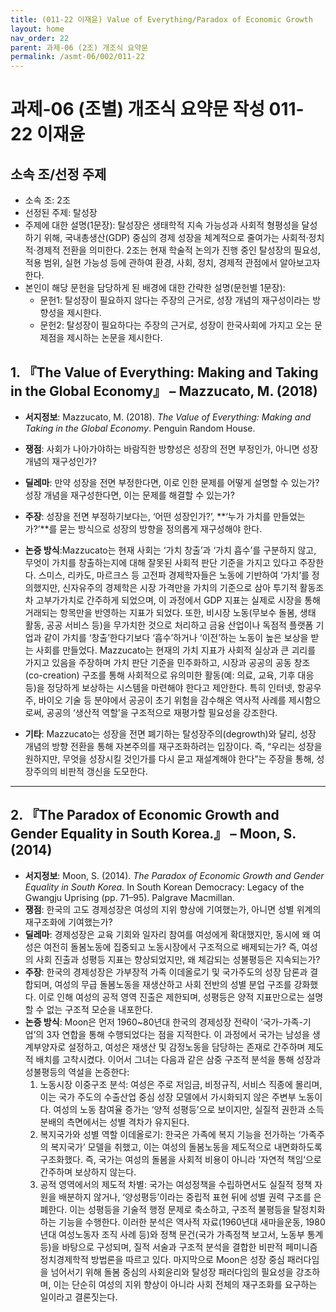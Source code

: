 ```yaml
---
title: (011-22 이재윤) Value of Everything/Paradox of Economic Growth
layout: home
nav_order: 22
parent: 과제-06 (2조) 개조식 요약문
permalink: /asmt-06/002/011-22
---
```


# 과제-06 (조별) 개조식 요약문 작성 011-22 이재윤

## 소속 조/선정 주제

- 소속 조: 2조
- 선정된 주제: 탈성장
- 주제에 대한 설명(1문장): 탈성장은 생태학적 지속 가능성과 사회적 형평성을 달성하기 위해, 국내총생산(GDP) 중심의 경제 성장을 체계적으로 줄여가는 사회적·정치적·경제적 전환을 의미한다. 2조는 현재 학술적 논의가 진행 중인 탈성장의 필요성, 적용 범위, 실현 가능성 등에 관하여 환경, 사회, 정치, 경제적 관점에서 알아보고자 한다.
- 본인이 해당 문헌을 담당하게 된 배경에 대한 간략한 설명(문헌별 1문장):  
  - 문헌1: 탈성장이 필요하지 않다는 주장의 근거로, 성장 개념의 재구성이라는 방향성을 제시한다.
  - 문헌2: 탈성장이 필요하다는 주장의 근거로, 성장이 한국사회에 가지고 오는 문제점을 제시하는 논문을 제시한다.

## 1. 『The Value of Everything: Making and Taking in the Global Economy』 – Mazzucato, M. (2018)

- **서지정보**: Mazzucato, M. (2018). *The Value of Everything: Making and Taking in the Global Economy*. Penguin Random House.

- **쟁점**: 사회가 나아가야하는 바람직한 방향성은 성장의 전면 부정인가, 아니면 성장 개념의 재구성인가?
- **딜레마**: 만약 성장을 전면 부정한다면, 이로 인한 문제를 어떻게 설명할 수 있는가? 성장 개념을 재구성한다면, 이는 문제를 해결할 수 있는가?
- **주장**: 성장을 전면 부정하기보다는, ‘어떤 성장인가?’, **‘누가 가치를 만들었는가?’**를 묻는 방식으로 성장의 방향을 정의롭게 재구성해야 한다.
- **논증 방식**:Mazzucato는 현재 사회는 ‘가치 창출’과 ‘가치 흡수’를 구분하지 않고, 무엇이 가치를 창출하는지에 대해 잘못된 사회적 판단 기준을 가지고 있다고 주장한다. 스미스, 리카도, 마르크스 등 고전파 경제학자들은 노동에 기반하여 ‘가치’를 정의했지만, 신자유주의 경제학은 시장 가격만을 가치의 기준으로 삼아 투기적 활동조차 고부가가치로 간주하게 되었으며, 이 과정에서 GDP 지표는 실제로 시장을 통해 거래되는 항목만을 반영하는 지표가 되었다. 또한, 비시장 노동(무보수 돌봄, 생태 활동, 공공 서비스 등)을 무가치한 것으로 처리하고 금융 산업이나 독점적 플랫폼 기업과 같이 가치를 ‘창출’한다기보다 ‘흡수’하거나 ‘이전’하는 노동이 높은 보상을 받는 사회를 만들었다. Mazzucato는 현재의 가치 지표가 사회적 실상과 큰 괴리를 가지고 있음을 주장하며 가치 판단 기준을 민주화하고, 시장과 공공의 공동 창조(co-creation) 구조를 통해 사회적으로 유의미한 활동(예: 의료, 교육, 기후 대응 등)을 정당하게 보상하는 시스템을 마련해야 한다고 제안한다. 특히 인터넷, 항공우주, 바이오 기술 등 분야에서 공공이 초기 위험을 감수해온 역사적 사례를 제시함으로써, 공공의 ‘생산적 역할’을 구조적으로 재평가할 필요성을 강조한다.
- **기타**: Mazzucato는 성장을 전면 폐기하는 탈성장주의(degrowth)와 달리, 성장 개념의 방향 전환을 통해 자본주의를 재구조화하려는 입장이다. 즉, “우리는 성장을 원하지만, 무엇을 성장시킬 것인가를 다시 묻고 재설계해야 한다”는 주장을 통해, 성장주의의 비판적 갱신을 도모한다.

---

## 2. 『The Paradox of Economic Growth and Gender Equality in South Korea.』 – Moon, S. (2014)

- **서지정보**: Moon, S. (2014). *The Paradox of Economic Growth and Gender Equality in South Korea.* In South Korean Democracy: Legacy of the Gwangju Uprising (pp. 71–95). Palgrave Macmillan.
- **쟁점**: 한국의 고도 경제성장은 여성의 지위 향상에 기여했는가, 아니면 성별 위계의 재구조화에 기여했는가?
- **딜레마**: 경제성장은 교육 기회와 일자리 참여를 여성에게 확대했지만, 동시에 왜 여성은 여전히 돌봄노동에 집중되고 노동시장에서 구조적으로 배제되는가?
즉, 여성의 사회 진출과 성평등 지표는 향상되었지만, 왜 체감되는 성불평등은 지속되는가?
- **주장**: 한국의 경제성장은 가부장적 가족 이데올로기 및 국가주도의 성장 담론과 결합되며, 여성의 무급 돌봄노동을 재생산하고 사회 전반의 성별 분업 구조를 강화했다. 이로 인해 여성의 공적 영역 진출은 제한되며, 성평등은 양적 지표만으로는 설명할 수 없는 구조적 모순을 내포한다.
- **논증 방식**: Moon은 먼저 1960~80년대 한국의 경제성장 전략이 ‘국가-가족-기업’의 3자 연합을 통해 수행되었다는 점을 지적한다. 이 과정에서 국가는 남성을 생계부양자로 설정하고, 여성은 재생산 및 감정노동을 담당하는 존재로 간주하며 제도적 배치를 고착시켰다.
이어서 그녀는 다음과 같은 삼중 구조적 분석을 통해 성장과 성불평등의 역설을 논증한다:
	1.	노동시장 이중구조 분석: 여성은 주로 저임금, 비정규직, 서비스 직종에 몰리며, 이는 국가 주도의 수출산업 중심 성장 모델에서 가시화되지 않은 주변부 노동이다. 여성의 노동 참여율 증가는 ‘양적 성평등’으로 보이지만, 실질적 권한과 소득 분배의 측면에서는 성별 격차가 유지된다.
	2.	복지국가와 성별 역할 이데올로기: 한국은 가족에 복지 기능을 전가하는 ‘가족주의 복지국가’ 모델을 취했고, 이는 여성의 돌봄노동을 제도적으로 내면화하도록 구조화했다. 즉, 국가는 여성의 돌봄을 사회적 비용이 아니라 ‘자연적 책임’으로 간주하며 보상하지 않는다.
	3.	공적 영역에서의 제도적 차별: 국가는 여성정책을 수립하면서도 실질적 정책 자원을 배분하지 않거나, ‘양성평등’이라는 중립적 표현 뒤에 성별 권력 구조를 은폐한다. 이는 성평등을 기술적 행정 문제로 축소하고, 구조적 불평등을 탈정치화하는 기능을 수행한다.
이러한 분석은 역사적 자료(1960년대 새마을운동, 1980년대 여성노동자 조직 사례 등)와 정책 문건(국가 가족정책 보고서, 노동부 통계 등)을 바탕으로 구성되며, 질적 서술과 구조적 분석을 결합한 비판적 페미니즘 정치경제학적 방법론을 따르고 있다.
마지막으로 Moon은 성장 중심 패러다임을 넘어서기 위해 돌봄 중심의 사회윤리와 탈성장 패러다임의 필요성을 강조하며, 이는 단순히 여성의 지위 향상이 아니라 사회 전체의 재구조화를 요구하는 일이라고 결론짓는다.